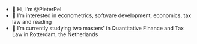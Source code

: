 - 👋 Hi, I’m @PieterPel
- 👀 I’m interested in econometrics, software development, economics, tax law and reading 
- 🌱 I’m currently studying two masters' in Quantitative Finance and Tax Law in Rotterdam, the Netherlands
